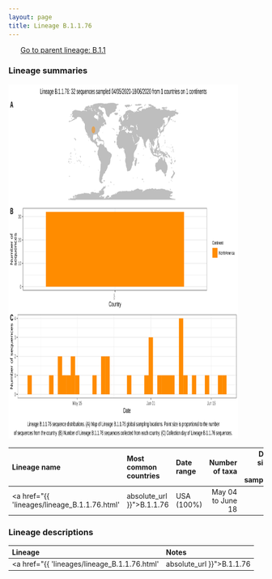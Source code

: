 ```yaml
---
layout: page
title: Lineage B.1.1.76
---
```




<p>
<ul class="actions small">
	 <a href="{{ 'lineages/lineage_B.1.1.html' | absolute_url }}" class="button special fit">Go to parent lineage: B.1.1</a>
</ul>
</p>
<h3> Lineage summaries</h3>

<img src="../assets/images/B.1.1.76.svg" alt="B.1.1.76 lineage summary figure" width="90%" height="700px" />


| Lineage name | Most common countries | Date range | Number of taxa |  Days since last sampling | Known Travel | Recall value |
|:-----|:-----|:-------|-------:|-------:|:---------|--------:|
| <a href="{{ 'lineages/lineage_B.1.1.76.html' | absolute_url }}">B.1.1.76</a> | USA (100%) | May 04 to June 18 | 32 |  | 0.82 |

<h3>Lineage descriptions</h3>

| Lineage | Notes |
|:-----|:-----|
| <a href="{{ 'lineages/lineage_B.1.1.76.html' | absolute_url }}">B.1.1.76</a> | USA lineage (WA) |

